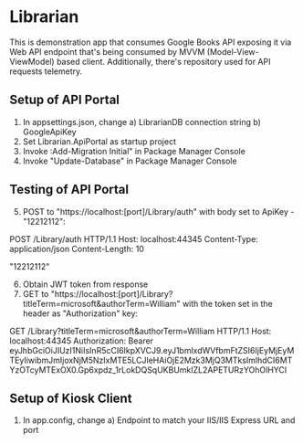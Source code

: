# Librarian

This is demonstration app that consumes Google Books API exposing it via Web API endpoint that's being consumed by MVVM (Model-View-ViewModel) based client. Additionally, there's repository used for API requests telemetry.

## Setup of API Portal

1. In appsettings.json, change a) LibrarianDB connection string b) GoogleApiKey
2. Set Librarian.ApiPortal as startup project
3. Invoke :Add-Migration Initial" in Package Manager Console
4. Invoke "Update-Database" in Package Manager Console

## Testing of API Portal

5. POST to "https://localhost:[port]/Library/auth" with body set to ApiKey - "12212112":

  POST /Library/auth HTTP/1.1
  Host: localhost:44345
  Content-Type: application/json
  Content-Length: 10

  "12212112"

6. Obtain JWT token from response 
7. GET to "https://localhost:[port]/Library?titleTerm=microsoft&authorTerm=William" with the token set in the header as "Authorization" key:

  GET /Library?titleTerm=microsoft&authorTerm=William HTTP/1.1
  Host: localhost:44345
  Authorization: Bearer eyJhbGciOiJIUzI1NiIsInR5cCI6IkpXVCJ9.eyJ1bmlxdWVfbmFtZSI6IjEyMjEyMTEyIiwibmJmIjoxNjM5NzIxMTE5LCJleHAiOjE2Mzk3MjQ3MTksImlhdCI6MTYzOTcyMTExOX0.Gp6xpdz_1rLokDQSqUKBUmkIZL2APETURzYOhOlHYCI

## Setup of Kiosk Client

1. In app.config, change a) Endpoint to match your IIS/IIS Express URL and port
